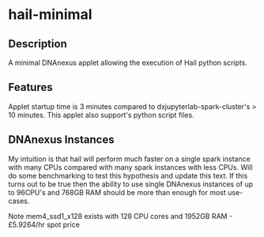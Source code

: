 # hail-minimal
## Description
A minimal DNAnexus applet allowing the execution of Hail python scripts.
## Features
Applet startup time is 3 minutes compared to dxjupyterlab-spark-cluster's > 10 minutes. This applet also support's python script files.

## DNAnexus Instances
My intuition is that hail will perform much faster on a single spark instance with many CPUs compared with many spark instances with less CPUs. Will do some benchmarking to test this hypothesis and update this text. If this turns out to be true then the ability to use single DNAnexus instances of up to 96CPU's and 768GB RAM should be more than enough for most use-cases. 

Note mem4_ssd1_x128 exists with 128 CPU cores and 1952GB RAM - £5.9264/hr spot price
